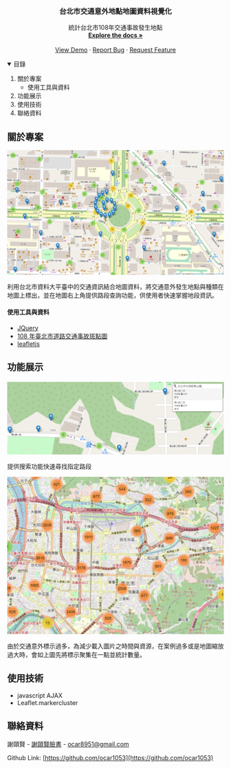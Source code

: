 <br />
<p align="center">

  <h3 align="center">台北市交通意外地點地圖資料視覺化</h3>

  <p align="center">
        統計台北市108年交通事故發生地點
    <br />
    <a href="https://github.com/ocar1053/datavisualization"><strong>Explore the docs »</strong></a>
    <br />
    <br />
    <a href="https://ocar1053.github.io/datavisualization/">View Demo</a>
    ·
    <a href="https://github.com/ocar1053/datavisualization/issues">Report Bug</a>
    ·
    <a href="https://github.com/ocar1053/datavisualization/pulls">Request Feature</a>
  </p>
</p>

<!-- TABLE OF CONTENTS -->
<details open="open">
  <summary>目錄</summary>
  <ol>
    <li>
      關於專案</a>
      <ul>
        <li>使用工具與資料</a></li>
      </ul>
    </li>
    </li>
    <li>功能展示</a></li>
    <li>使用技術</a></li>
    <li>聯絡資料</a></li>
  </ol>
</details>

<!-- ABOUT THE PROJECT -->

## 關於專案

![Product Name Screen Shot][product-screenshot]

利用台北市資料大平臺中的交通資訊結合地圖資料，將交通意外發生地點與種類在地圖上標出，並在地圖右上角提供路段查詢功能，供使用者快速掌握地段資訊。

#### 使用工具與資料

-   [JQuery](https://jquery.com)
-   [108 年臺北市道路交通事故斑點圖](https://data.taipei/#/dataset/detail?id=0554bac7-cbc2-4ef3-a55e-0aad3dd4ee1d/)
-   [leafletjs](https://leafletjs.com/)

<!-- GETTING STARTED -->

## 功能展示

![Product Name Screen Shot][search-screenshot]

提供搜索功能快速尋找指定路段

![Product Name Screen Shot][resource-screenshot]

由於交通意外標示過多，為減少載入圖片之時間與資源，在案例過多或是地圖縮放過大時，會如上圖先將標示聚集在一點並統計數量。

## 使用技術

-   javascript AJAX
-   Leaflet.markercluster

## 聯絡資料

謝頤賢 - [謝頤賢臉書](https://www.facebook.com/profile.php?id=100002653454736) - ocar8951@gmail.com

Github Link: [https://github.com/ocar1053](https://github.com/ocar1053)

[product-screenshot]: images/car.png
[search-screenshot]: images/search.png
[resource-screenshot]: images/resouce.png
